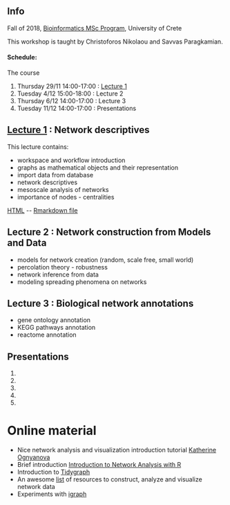 ## Info

Fall of 2018, [Bioinformatics MSc Program](https://bioinfo-grad.gr), University of Crete

This workshop is taught by Christoforos Nikolaou and Savvas Paragkamian.

#### Schedule:

The course

1. Thursday 29/11 14:00-17:00 : [Lecture 1](workshop_1.html)
2. Tuesday 4/12 15:00-18:00 : Lecture 2
3. Thursday 6/12 14:00-17:00 : Lecture 3
4. Tuesday 11/12 14:00-17:00 : Presentations

## [Lecture 1](workshop_1.html) : Network descriptives

This lecture contains: 

* workspace and workflow introduction
* graphs as mathematical objects and their representation
* import data from database
* network descriptives
* mesoscale analysis of networks
* importance of nodes - centralities

[HTML](workshop_1.html) -- [Rmarkdown file](workshop_1.Rmd)

## Lecture 2 : Network construction from Models and Data

* models for network creation (random, scale free, small world)
* percolation theory - robustness
* network inference from data
* modeling spreading phenomena on networks

## Lecture 3  : Biological network annotations 

* gene ontology annotation
* KEGG pathways annotation
* reactome annotation

## Presentations

1. 
2.
3.
4.
5.


# Online material

* Nice network analysis and visualization introduction tutorial [Katherine Ognyanova](http://kateto.net/network-visualization)
* Brief introduction [Introduction to Network Analysis with R](https://www.jessesadler.com/post/network-analysis-with-r/)
* Introduction to [Tidygraph](https://www.data-imaginist.com/2017/introducing-tidygraph/)
* An awesome [list](https://github.com/briatte/awesome-network-analysis) of resources to construct, analyze and visualize network data
* Experiments with [igraph](https://www.r-bloggers.com/experiments-with-igraph/)

  